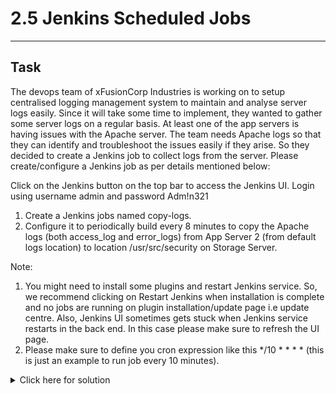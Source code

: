 # 2.5 Jenkins Scheduled Jobs
---
## Task
The devops team of xFusionCorp Industries is working on to setup centralised logging management system to maintain and analyse server logs easily. Since it will take some time to implement, they wanted to gather some server logs on a regular basis. At least one of the app servers is having issues with the Apache server. The team needs Apache logs so that they can identify and troubleshoot the issues easily if they arise. So they decided to create a Jenkins job to collect logs from the server. Please create/configure a Jenkins job as per details mentioned below:

Click on the Jenkins button on the top bar to access the Jenkins UI. Login using username admin and password Adm!n321

1. Create a Jenkins jobs named copy-logs.
2. Configure it to periodically build every 8 minutes to copy the Apache logs (both access_log and error_logs) from App Server 2 (from default logs location) to location /usr/src/security on Storage Server.

Note:

1. You might need to install some plugins and restart Jenkins service. So, we recommend clicking on Restart Jenkins when installation is complete and no jobs are running on plugin installation/update page i.e update centre. Also, Jenkins UI sometimes gets stuck when Jenkins service restarts in the back end. In this case please make sure to refresh the UI page.
2. Please make sure to define you cron expression like this */10 * * * * (this is just an example to run job every 10 minutes).
<details>
  <summary>Click here for solution</summary>

  ## Solution
  1. Install plugins: SSH Credentials and Credentials binding + Restart
  2. Add SSH credentials for App2 and Storage servers
  3. Create the copy-logs job
  4. Schedule every 8 minutes (*/8 * * * *)
  5. Bind credentials to environment
  6. Add build step > Execute shell
  ```bash
  #!/bin/bash
  set -e
  
  # Timestamp and filenames
  TS=$(date +%F_%H%M)
  
  ACCESS="access_log_${TS}.log"
  ERROR="error_log_${TS}.log"
  
  # Copy logs from App server 2 to Workspace
  sshpass -p "$APP2_PASS" ssh -o StrictHostKeyChecking=no \
  "$APP2_USER"@stapp02.stratos.xfusioncorp.com \
  "echo '$APP2_PASS' | sudo -S cat /var/log/httpd/access_log" > "$WORKSPACE/$ACCESS"
  
  sshpass -p "$APP2_PASS" ssh -o StrictHostKeyChecking=no \
  "$APP2_USER"@stapp02.stratos.xfusioncorp.com \
  "echo '$APP2_PASS' | sudo -S cat /var/log/httpd/error_log" > "$WORKSPACE/$ERROR"
  
  ls -l "$WORKSPACE/$ACCESS" "$WORKSPACE/$ERROR"
  
  # Transfoer logs to Storage server
  sshpass -p "$STOR_PASS" scp -o StrictHostKeyChecking=no \
  "$WORKSPACE/$ACCESS" "$WORKSPACE/$ERROR" \
  "$STOR_USER"@ststor01.stratos.xfusioncorp.com:/usr/src/security/
  ```
  7. Save, Run and verify 

## Notes:
Initially tried to fetch the logs using scp, but hit a permission denied error. sudo -S cat is an effective workaround.
</details>
